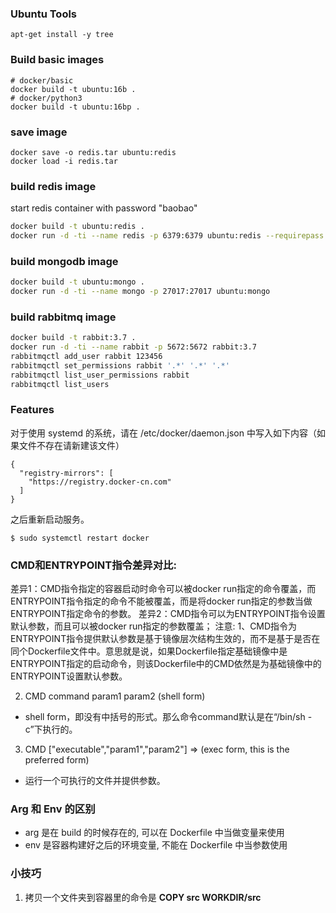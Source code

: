 ### Ubuntu Tools
```
apt-get install -y tree
```
### Build basic images
```
# docker/basic
docker build -t ubuntu:16b .
# docker/python3
docker build -t ubuntu:16bp .
```

### save image
```
docker save -o redis.tar ubuntu:redis
docker load -i redis.tar
```

### build redis image
start redis container with password "baobao"
```bash
docker build -t ubuntu:redis .
docker run -d -ti --name redis -p 6379:6379 ubuntu:redis --requirepass baobao
```

### build mongodb image
```bash
docker build -t ubuntu:mongo .
docker run -d -ti --name mongo -p 27017:27017 ubuntu:mongo
```

### build rabbitmq image
```bash
docker build -t rabbit:3.7 .
docker run -d -ti --name rabbit -p 5672:5672 rabbit:3.7
rabbitmqctl add_user rabbit 123456
rabbitmqctl set_permissions rabbit '.*' '.*' '.*'
rabbitmqctl list_user_permissions rabbit
rabbitmqctl list_users
```

### Features
对于使用 systemd 的系统，请在 /etc/docker/daemon.json 中写入如下内容（如果文件不存在请新建该文件）
```
{
  "registry-mirrors": [
    "https://registry.docker-cn.com"
  ]
}
```
之后重新启动服务。
```
$ sudo systemctl restart docker
```

### CMD和ENTRYPOINT指令差异对比:
差异1：CMD指令指定的容器启动时命令可以被docker run指定的命令覆盖，而ENTRYPOINT指令指定的命令不能被覆盖，而是将docker run指定的参数当做ENTRYPOINT指定命令的参数。
差异2：CMD指令可以为ENTRYPOINT指令设置默认参数，而且可以被docker run指定的参数覆盖；
注意:
1、CMD指令为ENTRYPOINT指令提供默认参数是基于镜像层次结构生效的，而不是基于是否在同个Dockerfile文件中。意思就是说，如果Dockerfile指定基础镜像中是ENTRYPOINT指定的启动命令，则该Dockerfile中的CMD依然是为基础镜像中的ENTRYPOINT设置默认参数。

2. CMD command param1 param2 (shell form)
  * shell form，即没有中括号的形式。那么命令command默认是在“/bin/sh -c”下执行的。

3. CMD ["executable","param1","param2"] => (exec form, this is the preferred form)
  * 运行一个可执行的文件并提供参数。

###  Arg 和 Env 的区别
* arg 是在 build 的时候存在的, 可以在 Dockerfile 中当做变量来使用
* env 是容器构建好之后的环境变量, 不能在 Dockerfile 中当参数使用

### 小技巧
1. 拷贝一个文件夹到容器里的命令是
**COPY src WORKDIR/src**
